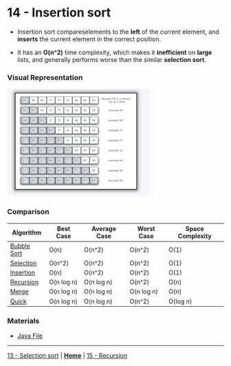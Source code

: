 # 14 - Insertion sort

- Insertion sort compareselements to the **left** of the current element, and **inserts** the current element in the correct position.

- It has an **O(n^2)** time complexity, which makes it **inefficient** on **large** lists, and generally performs worse than the similar **selection sort**.


### Visual Representation

<img src="../../../assets/images/insertionsort.png" height=250px>

### Comparison

| Algorithm                                   | Best Case  | Average Case | Worst Case | Space Complexity |
| ------------------------------------------- | ---------- | ------------ | ---------- | ---------------- |
| [Bubble Sort](../12-bubble-sort/README.md)  | O(n)       | O(n^2)       | O(n^2)     | O(1)             |
| [Selection](../13-selection-sort/README.md) | O(n^2)     | O(n^2)       | O(n^2)     | O(1)             |
| [Insertion](../14-insertion-sort/README.md) | O(n)       | O(n^2)       | O(n^2)     | O(1)             |
| [Recursion](../15-recursion/README.md)      | O(n log n) | O(n log n)   | O(n^2)     | O(n)             |
| [Merge](../16-merge-sort/README.md)         | O(n log n) | O(n log n)   | O(n log n) | O(n)             |
| [Quick](../17-quick-sort/README.md)         | O(n log n) | O(n log n)   | O(n^2)     | O(log n)         |



### Materials

* [Java File](./ins.java)


---

[13 - Selection sort](../13-selection-sort/README.md) | **[Home](../README.md)** | [15 - Recursion](../15-recursion/README.md)